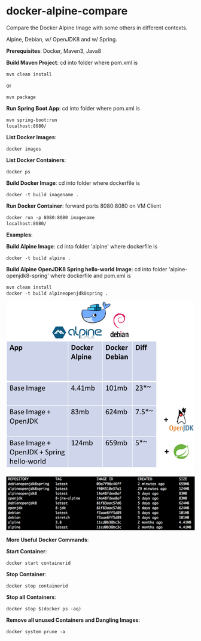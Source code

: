 # docker-alpine-compare
Compare the Docker Alpine Image with some others in different contexts. 

Alpine, Debian, w/ OpenJDK8 and w/ Spring.

**Prerequisites**: Docker, Maven3, Java8

**Build Maven Project**:
cd into folder where pom.xml is
```
mvn clean install 
```
or
```
mvn package
```

**Run Spring Boot App**:
cd into folder where pom.xml is
```
mvn spring-boot:run
localhost:8080/
```

**List Docker Images**:
```
docker images
```

**List Docker Containers**:
```
docker ps
```

**Build Docker Image**:
cd into folder where dockerfile is
```
docker -t build imagename .
```

**Run Docker Container**:
forward ports 8080:8080 on VM Client
```
docker run -p 8080:8080 imagename
localhost:8080/
```

**Examples**: 

**Build Alpine Image**:
cd into folder 'alpine' where dockerfile is
```
docker -t build alpine .
```

**Build Alpine OpenJDK8 Spring hello-world Image**:
cd into folder 'alpine-openjdk8-spring' where dockerfile and pom.xml is
```
mvn clean install 
docker -t build alpineopenjdk8spring .
```


![image comparison table](/images/image-compare-table.png)



![image comparison terminal](/images/image-compare-terminal.png)



**More Useful Docker Commands**:

**Start Container**:
```
docker start containerid
```

**Stop Container**:
```
docker stop containerid
```

**Stop all Containers**:
```
docker stop $(docker ps -aq)
```

**Remove all unused Containers and Dangling Images**:
```
docker system prune -a
```








